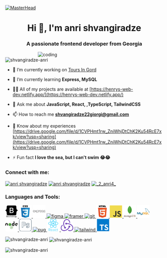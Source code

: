 [![MasterHead](https://citybreakscle.com/wp-content/uploads/2022/08/6-Proven-Ways-to-Become-a-Better-Programmer-and-Software-Developer.png)](https://henrys-web-dev.netlify.app/)
<h1 align="center">Hi 👋, I'm anri shvangiradze</h1>
<h3 align="center">A passionate frontend developer from Georgia</h3>

<img align="right" width="400" src="https://user-images.githubusercontent.com/69011963/137184767-79a13ec7-1bb3-4341-a6da-3a149c9c159a.gif" alt="coding">

<p align="left"> <img src="https://komarev.com/ghpvc/?username=shvangiradze-anri&label=Profile%20views&color=0e75b6&style=flat" alt="shvangiradze-anri" /> </p>

- 🔭 I’m currently working on [Tours In Gord](https://toursingord.netlify.app/)

- 🌱 I’m currently learning **Express, MySQL**

- 👨‍💻 All of my projects are available at [https://henrys-web-dev.netlify.app/](https://henrys-web-dev.netlify.app/)

- 💬 Ask me about **JavaScript, React, ,TypeScript, TailwindCSS**

- 📫 How to reach me **shvangiradze22giorgi@gmail.com**

- 📄 Know about my experiences [https://drive.google.com/file/d/1CVPHmt1rw_ZniWhjDtChK2Ku54RcE7xk/view?usp=sharing](https://drive.google.com/file/d/1CVPHmt1rw_ZniWhjDtChK2Ku54RcE7xk/view?usp=sharing)

- ⚡ Fun fact **I love the sea, but I can't swim 😂😂**

<h3 align="left">Connect with me:</h3>
<p align="left">
<a href="https://www.linkedin.com/in/anri-shvangiradze" target="blank"><img align="center" src="https://raw.githubusercontent.com/rahuldkjain/github-profile-readme-generator/master/src/images/icons/Social/linked-in-alt.svg" alt="anri shvangiradze" height="30" width="40" /></a>
<a href="https://www.facebook.com/profile.php?id=61555867877832" target="blank"><img align="center" src="https://raw.githubusercontent.com/rahuldkjain/github-profile-readme-generator/master/src/images/icons/Social/facebook.svg" alt="anri shvangiradze" height="30" width="40" /></a>
<a href="https://www.instagram.com/anri_shvangiradze/" target="blank"><img align="center" src="https://raw.githubusercontent.com/rahuldkjain/github-profile-readme-generator/master/src/images/icons/Social/instagram.svg" alt="_2_anri4_" height="30" width="40" /></a>
</p>

<h3 align="left">Languages and Tools:</h3>
<p align="left"> <a href="https://getbootstrap.com" target="_blank" rel="noreferrer"> <img src="https://raw.githubusercontent.com/devicons/devicon/master/icons/bootstrap/bootstrap-plain-wordmark.svg" alt="bootstrap" width="40" height="40"/> </a> <a href="https://www.w3schools.com/css/" target="_blank" rel="noreferrer"> <img src="https://raw.githubusercontent.com/devicons/devicon/master/icons/css3/css3-original-wordmark.svg" alt="css3" width="40" height="40"/> </a> <a href="https://expressjs.com" target="_blank" rel="noreferrer"> <img src="https://raw.githubusercontent.com/devicons/devicon/master/icons/express/express-original-wordmark.svg" alt="express" width="40" height="40"/> </a> <a href="https://www.figma.com/" target="_blank" rel="noreferrer"> <img src="https://www.vectorlogo.zone/logos/figma/figma-icon.svg" alt="figma" width="40" height="40"/> </a> <a href="https://www.framer.com/" target="_blank" rel="noreferrer"> <img src="https://www.vectorlogo.zone/logos/framer/framer-icon.svg" alt="framer" width="40" height="40"/> </a> <a href="https://git-scm.com/" target="_blank" rel="noreferrer"> <img src="https://www.vectorlogo.zone/logos/git-scm/git-scm-icon.svg" alt="git" width="40" height="40"/> </a> <a href="https://www.w3.org/html/" target="_blank" rel="noreferrer"> <img src="https://raw.githubusercontent.com/devicons/devicon/master/icons/html5/html5-original-wordmark.svg" alt="html5" width="40" height="40"/> </a> <a href="https://developer.mozilla.org/en-US/docs/Web/JavaScript" target="_blank" rel="noreferrer"> <img src="https://raw.githubusercontent.com/devicons/devicon/master/icons/javascript/javascript-original.svg" alt="javascript" width="40" height="40"/> </a> <a href="https://www.mongodb.com/" target="_blank" rel="noreferrer"> <img src="https://raw.githubusercontent.com/devicons/devicon/master/icons/mongodb/mongodb-original-wordmark.svg" alt="mongodb" width="40" height="40"/> </a> <a href="https://www.mysql.com/" target="_blank" rel="noreferrer"> <img src="https://raw.githubusercontent.com/devicons/devicon/master/icons/mysql/mysql-original-wordmark.svg" alt="mysql" width="40" height="40"/> </a> <a href="https://nodejs.org" target="_blank" rel="noreferrer"> <img src="https://raw.githubusercontent.com/devicons/devicon/master/icons/nodejs/nodejs-original-wordmark.svg" alt="nodejs" width="40" height="40"/> </a> <a href="https://www.photoshop.com/en" target="_blank" rel="noreferrer"> <img src="https://raw.githubusercontent.com/devicons/devicon/master/icons/photoshop/photoshop-line.svg" alt="photoshop" width="40" height="40"/> </a> <a href="https://pugjs.org" target="_blank" rel="noreferrer"> <img src="https://cdn.worldvectorlogo.com/logos/pug.svg" alt="pug" width="40" height="40"/> </a> <a href="https://reactjs.org/" target="_blank" rel="noreferrer"> <img src="https://raw.githubusercontent.com/devicons/devicon/master/icons/react/react-original-wordmark.svg" alt="react" width="40" height="40"/> </a> <a href="https://redux.js.org" target="_blank" rel="noreferrer"> <img src="https://raw.githubusercontent.com/devicons/devicon/master/icons/redux/redux-original.svg" alt="redux" width="40" height="40"/> </a> <a href="https://tailwindcss.com/" target="_blank" rel="noreferrer"> <img src="https://www.vectorlogo.zone/logos/tailwindcss/tailwindcss-icon.svg" alt="tailwind" width="40" height="40"/> </a> <a href="https://www.typescriptlang.org/" target="_blank" rel="noreferrer"> <img src="https://raw.githubusercontent.com/devicons/devicon/master/icons/typescript/typescript-original.svg" alt="typescript" width="40" height="40"/> </a>  </p>

<p><img align="left" src="https://github-readme-stats.vercel.app/api/top-langs?username=shvangiradze-anri&show_icons=true&locale=en&layout=compact" alt="shvangiradze-anri" /></p>

<p>&nbsp;<img align="center" src="https://github-readme-stats.vercel.app/api?username=shvangiradze-anri&show_icons=true&locale=en" alt="shvangiradze-anri" /></p>

<p><img align="center" src="https://github-readme-streak-stats.herokuapp.com/?user=shvangiradze-anri&" alt="shvangiradze-anri" /></p>
